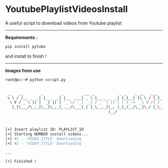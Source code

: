# YoutubePlaylistVideosInstall
A useful script to download videos from Youtube playlist

<hr>

**Requirements :**

```bash
pip install pytube
```

and install to finish !

<hr>

**Images from use**

```bash
root@pc:~# python script.py


 __   __        _        _         ___ _           _ _    _ __   ___    _            ___         _        _ _
 \ \ / /__ _  _| |_ _  _| |__  ___| _ \ |__ _ _  _| (_)__| |\ \ / (_)__| |___ ___ __|_ _|_ _  __| |_ __ _| | |
  \ V / _ \ || |  _| || | '_ \/ -_)  _/ / _` | || | | (_-<  _\ V /| / _` / -_) _ (_-<| || ' \(_-<  _/ _` | | |
   |_|\___/\_,_|\__|\_,_|_.__/\___|_| |_\__,_|\_, |_|_/__/\__|\_/ |_\__,_\___\___/__/___|_||_/__/\__\__,_|_|_|
                                              |__/



[+] Insert playlist ID: PLAYLIST_ID
[+] Starting NUMBER install videos...
[+] #1 - 'VIDEO_TITLE' Downloading
[+] #2 - 'VIDEO_TITLE' Downloading

...

[+] Finished !
```
